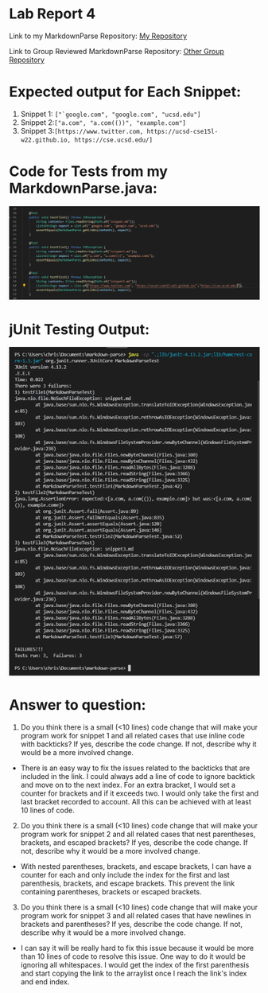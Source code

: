 # Lab Report 4 

Link to my MarkdownParse Repository: [My Repository](https://github.com/therealstezzy/markdown-parse.git)

Link to Group Reviewed MarkdownParse Repository: [Other Group Repository](https://github.com/zfxd/markdown-parse.git)

# Expected output for Each Snippet:
1. Snippet 1: ``["`google.com", "google.com", "ucsd.edu"]``
2. Snippet 2:`["a.com", "a.com(())", "example.com"]`
3. Snippet 3:`[https://www.twitter.com, https://ucsd-cse15l-w22.github.io, https://cse.ucsd.edu/]`

# Code for Tests from my MarkdownParse.java:
![Image](tests.PNG)

# jUnit Testing Output:
![Image](jUnitrun.PNG)
# Answer to question:
1. Do you think there is a small (<10 lines) code change that will make your program work for snippet 1 and all related cases that use inline code with backticks? If yes, describe the code change. If not, describe why it would be a more involved change.

- There is an easy way to fix the issues related to the backticks that are included in the link. I could always add a line of code to ignore backtick and move on to the next index. For an extra bracket, I would set a counter for brackets and if it exceeds two. I would only take the first and last bracket recorded to account. All this can be achieved with at least 10 lines of code.

2. Do you think there is a small (<10 lines) code change that will make your program work for snippet 2 and all related cases that nest parentheses, brackets, and escaped brackets? If yes, describe the code change. If not, describe why it would be a more involved change.

- With nested parentheses, brackets, and escape brackets, I can have a counter for each and only include the index for the first and last parenthesis, brackets, and escape brackets. This prevent the link containing parentheses, brackets or escaped brackets. 

3. Do you think there is a small (<10 lines) code change that will make your program work for snippet 3 and all related cases that have newlines in brackets and parentheses? If yes, describe the code change. If not, describe why it would be a more involved change.

- I can say it will be really hard to fix this issue because it would be more than 10 lines of code to resolve this issue. One way to do it would be ignoring all whitespaces. I would get the index of the first parenthesis and start copying the link to the arraylist once I reach the link's index and end index. 